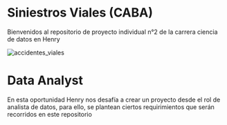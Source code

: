 # Siniestros Viales (CABA)
Bienvenidos al repositorio de proyecto individual n°2 de la carrera ciencia de datos en Henry

![accidentes_viales](https://github.com/EliasIchi/PI2_Henry/assets/124707045/608f8a08-7bb6-408c-be8b-2480f43afab8)

# Data Analyst
En esta oportunidad Henry nos desafía a crear un proyecto desde el rol de analista de datos, para ello, se plantean ciertos requirimientos que serán recorridos en este repositorio
